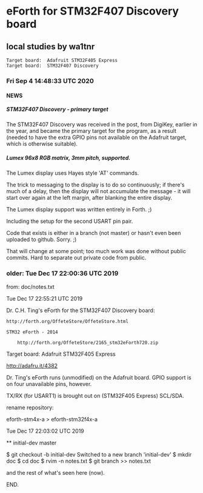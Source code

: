 # eForth for STM32F407 Discovery board

## local studies by wa1tnr
```
Target board:  Adafruit STM32F405 Express
Target board:  STM32F407 Discovery
```

### Fri Sep  4 14:48:33 UTC 2020

#### NEWS

##### STM32F407 Discovery - primary target

The STM32F407 Discovery was received in the post, from
DigiKey, earlier in the year, and became the primary
target for the program, as a result (needed to have
the extra GPIO pins not available on the Adafruit
target, which is otherwise suitable).

##### Lumex 96x8 RGB matrix, 3mm pitch, supported.

The Lumex display uses Hayes style 'AT' commands.

The trick to messaging to the display is to do so
continuously; if there's much of a delay, then the
display will not accumulate the message - it will
start over again at the left margin, after blanking
the entire display.

The Lumex display support was written entirely in Forth. ;)

Including the setup for the second USART pin pair.

Code that exists is either in a branch (not master)
or hasn't even been uploaded to github.  Sorry. ;)

That will change at some point; too much work was
done without public commits.  Hard to separate out
private code from public.

### older: Tue Dec 17 22:00:36 UTC 2019

from: doc/notes.txt

Tue Dec 17 22:55:21 UTC 2019

Dr. C.H. Ting's eForth for the STM32F407 Discovery board:

    http://forth.org/OffeteStore/OffeteStore.html

    STM32 eForth - 2014

        http://forth.org/OffeteStore/2165_stm32eForth720.zip


Target board:  Adafruit STM32F405 Express

  http://adafru.it/4382

Dr. Ting's eForth runs (unmodified) on the Adafruit board.
GPIO support is on four unavailable pins, however.

TX/RX (for USART1) is brought out on (STM32F405 Express) SCL/SDA.


rename repository:

  eforth-stm4x-a > eforth-stm32f4x-a


Tue Dec 17 22:03:02 UTC 2019

** initial-dev
  master

 $ git checkout -b initial-dev
Switched to a new branch 'initial-dev'
 $ mkdir doc
 $ cd doc
 $ rvim -n notes.txt
 $ git branch >> notes.txt

 and the rest of what's seen here (now).

END.
